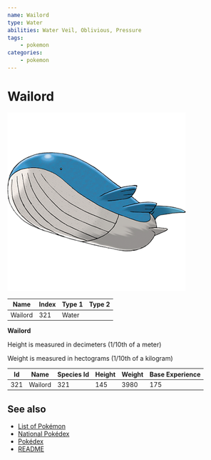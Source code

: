 ```yaml
---
name: Wailord
type: Water
abilities: Water Veil, Oblivious, Pressure
tags:
    - pokemon
categories:
    - pokemon
---
```


# Wailord


![Wailord](images/321.png)

| **Name** | **Index** | **Type 1** | **Type 2** |
|----|----|----|----|
| Wailord | 321 | Water  |  |

**Wailord** 


Height is measured in decimeters (1/10th of a meter)

Weight is measured in hectograms (1/10th of a kilogram)

| **Id** | **Name** | **Species Id** | **Height** | **Weight** | **Base Experience** |
|--------|----------|----------------|------------|------------|---------------------|
| 321 | Wailord | 321 | 145 | 3980 | 175 |


## See also

- [List of Pokémon](../pokemon.md)
- [National Pokédex](../national_pokedex.md)
- [Pokédex](../pokedex.md)
- [README](../README.md)
